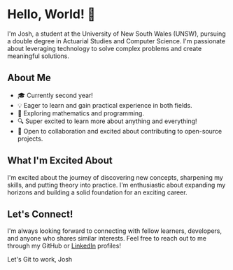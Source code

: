 # Hello, World! 👋

I'm Josh, a student at the University of New South Wales (UNSW), pursuing a double degree in Actuarial Studies and Computer Science. I'm passionate about leveraging technology to solve complex problems and create meaningful solutions.

## About Me

- 🎓 Currently second year!
- 💡 Eager to learn and gain practical experience in both fields.
- 🌱 Exploring mathematics and programming.
- 🔍 Super excited to learn more about anything and everything!
- 🤝 Open to collaboration and excited about contributing to open-source projects.

## What I'm Excited About

I'm excited about the journey of discovering new concepts, sharpening my skills, and putting theory into practice. I'm enthusiastic about expanding my horizons and building a solid foundation for an exciting career.

## Let's Connect!

I'm always looking forward to connecting with fellow learners, developers, and anyone who shares similar interests. Feel free to reach out to me through my GitHub or [LinkedIn](https://www.linkedin.com/in/joshua-kim-0a8906267/) profiles!

Let's Git to work,
Josh
